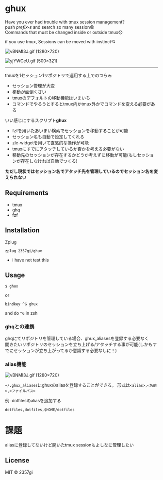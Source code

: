 # ghux

Have you ever had trouble with tmux session management?  
push *prefix-s* and search so many session:weary:  
Commands that must be changed inside or outside tmux:disappointed:  

if you use tmux, Sessions can be moved with instinct:cupid:  


![vBNMI3J.gif (1280×720)](https://i.imgur.com/vBNMI3J.gif)

![yjYWCeU.gif (500×321)](https://i.imgur.com/yjYWCeU.gif)


---

tmuxを1セッション1リポジトリで運用する上でのつらみ  
- セッション管理が大変
- 移動が面倒くさい
- tmuxのデフォルトの移動機能はいまいち
- コマンドでやろうとするとtmux内かtmux外かでコマンドを変える必要がある

いい感じにするスクリプト**ghux**

- fzfを用いたあいまい検索でセッションを移動することが可能
- セッション名も自動で設定してくれる
- zle-widgetを用いて直感的な操作が可能
- tmuxにすでにアタッチしているか否かを考える必要がない
- 移動先のセッションが存在するかどうか考えずに移動が可能(もしセッションが存在しなければ自動でつくる)

**ただし現状ではセッション名でアタッチ先を管理しているのでセッション名を変えられない**  


## Requirements
- tmux
- ghq
- fzf

## Installation
Zplug

```zsh:.zshrc
zplug 2357gi/ghux
```
* i have not test this

## Usage
```
$ ghux
```

or

```zsh:.zshrc
bindkey ^G ghux
```
and do `^G` in zsh


### ghqとの連携
ghqにてリポジトリを管理している場合、ghux_aliasesを登録する必要なく  
開きたいリポジトリのセッションを立ち上げる/アタッチする事が可能(しかもすでにセッションが立ち上がってるか意識する必要なしに！)  

### alias機能

![vBNMI3J.gif (1280×720)](https://i.imgur.com/vBNMI3J.gif)

`~/.ghux_aliases`にghuxのaliasを登録することができる。
形式は`<alias>,<名前>,<ファイルパス>`

例: dotfilesのaliasを追加する

```
dotfiles,dotfiles,$HOME/dotfiles
```

# 課題
aliasに登録してないけど開いたtmux sessionもよしなに管理したい  

## License
MIT :copyright: 2357gi
